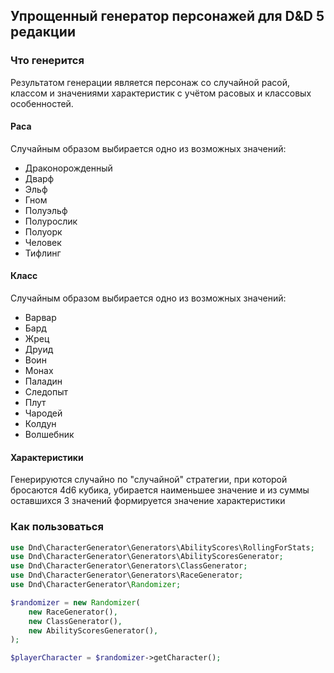 ## Упрощенный генератор персонажей для D&D 5 редакции

### Что генерится

Результатом генерации является персонаж со случайной расой, классом и значениями характеристик с учётом расовых и классовых особенностей.

#### Раса

Случайным образом выбирается одно из возможных значений:

- Драконорожденный
- Дварф
- Эльф
- Гном
- Полуэльф
- Полурослик
- Полуорк
- Человек
- Тифлинг

#### Класс

Случайным образом выбирается одно из возможных значений:

- Варвар
- Бард
- Жрец
- Друид
- Воин
- Монах
- Паладин
- Следопыт
- Плут
- Чародей
- Колдун
- Волшебник

#### Характеристики

Генерируются случайно по "случайной" стратегии, при которой бросаются 4d6 кубика, убирается наименьшее значение и из суммы оставшихся 3 значений формируется значение характеристики

### Как пользоваться

```php
use Dnd\CharacterGenerator\Generators\AbilityScores\RollingForStats;
use Dnd\CharacterGenerator\Generators\AbilityScoresGenerator;
use Dnd\CharacterGenerator\Generators\ClassGenerator;
use Dnd\CharacterGenerator\Generators\RaceGenerator;
use Dnd\CharacterGenerator\Randomizer;

$randomizer = new Randomizer(
    new RaceGenerator(),
    new ClassGenerator(),
    new AbilityScoresGenerator(),
);

$playerCharacter = $randomizer->getCharacter();
```